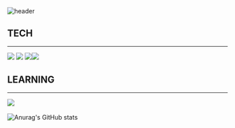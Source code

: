 ##
![header](https://capsule-render.vercel.app/api?type=waving&text=Minwoo's%GitHub)

<h2>TECH</h2>
<hr/>
<img src="https://img.shields.io/badge/HTML5-E34F26?style=flat&logo=HTML5&logoColor=white" /> <img src="https://img.shields.io/badge/css3-1572B6?style=flat&logo=CSS3&logoColor=white" /> <img src="https://img.shields.io/badge/react-61DAFB?style=flat&logo=REACT&logoColor=white" /><img src="https://img.shields.io/badge/javascript-F7DF1E?style=flat&logo=JAVASCRIPT&logoColor=black" />

<h2>LEARNING</h2>
<hr/>

<img src="https://github-readme-stats.vercel.app/api/top-langs/?username=Minwooh&layout=compact"><br><br>
![Anurag's GitHub stats](https://github-readme-stats.vercel.app/api?username=Minwooh&show_icons=true&theme=radical)


<!--
**Minwooh/Minwooh** is a ✨ _special_ ✨ repository because its `README.md` (this file) appears on your GitHub profile.

Here are some ideas to get you started:

- 🔭 I’m currently working on ...
- 🌱 I’m currently learning ...
- 👯 I’m looking to collaborate on ...
- 🤔 I’m looking for help with ...
- 💬 Ask me about ...
- 📫 How to reach me: ...
- 😄 Pronouns: ...
- ⚡ Fun fact: ...
-->
